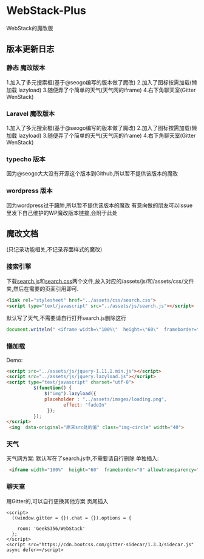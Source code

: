 # WebStack-Plus
WebStack的魔改版

## 版本更新日志

### 静态 魔改版本
1.加入了多元搜索框(基于@seogo编写的版本做了魔改)
2.加入了图标按需加载(懒加载 lazyload)
3.随便弄了个简单的天气(天气网的iframe)
4.右下角聊天室(Gitter WenStack)

### Laravel 魔改版本
1.加入了多元搜索框(基于@seogo编写的版本做了魔改)
2.加入了图标按需加载(懒加载 lazyload)
3.随便弄了个简单的天气(天气网的iframe)
4.右下角聊天室(Gitter WenStack)

### typecho 版本
因为@seogo大大没有开源这个版本到Github,所以暂不提供该版本的魔改

### wordpress 版本
因为wordpress过于臃肿,所以暂不提供该版本的魔改
有意向做的朋友可以issue里发下自己维护的WP魔改版本链接,会附于此处

## 魔改文档
(只记录功能相关,不记录界面样式的魔改)

### 搜索引擎
下载[search.js](https://github.com/CrazyBoyM/WebStackPage.github.io/tree/master/assets/js/search.js)和[search.css](https://github.com/CrazyBoyM/WebStackPage.github.io/blob/master/assets/css/search.css)两个文件,放入对应的/assets/js/和/assets/css/文件夹,然后在需要的页面引用即可.
```html
<link rel="stylesheet" href="../assets/css/search.css">
<script type="text/javascript" src="../assets/js/search.js"></script>
```
默认写了天气,不需要请自行打开search.js删除这行
```javascript
document.writeln(" <iframe width=\"100%\"  height=\"60\"  frameborder=\"0\" allowtransparency=\"true\" src=\"//i.tianqi.com/index.php?c=code&id=12&icon=1&num=5&site=12\"></iframe>");
```
### 懒加载
Demo:
```html
<script src="../assets/js/jquery-1.11.1.min.js"></script>
<script src="../assets/js/jquery.lazyload.js"></script>
<script type="text/javascript" charset="utf-8">
	      $(function() {
	          $("img").lazyload({ 
			  placeholder : "../assets/images/loading.png",
	                 effect: "fadeIn"
	           });  
	      });
</script>
 <img  data-original="原来src处的值" class="img-circle" width="40">
```
### 天气
天气网方案:
默认写在了search.js中,不需要请自行删除
单独插入:
```html
 <iframe width="100%"  height="60"  frameborder="0" allowtransparency="true" src="//i.tianqi.com/index.php?c=code&id=12&icon=1&num=5&site=12"></iframe>
```
### 聊天室
用Gitter的,可以自行更换其他方案
页尾插入
```
<script>
  ((window.gitter = {}).chat = {}).options = {
   
    room: 'GeekS356/WebStack'
  };
</script>
<script src="https://cdn.bootcss.com/gitter-sidecar/1.3.3/sidecar.js" async defer></script>
```
